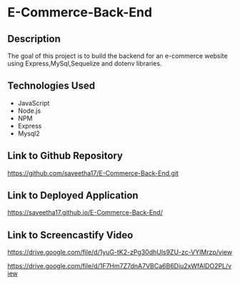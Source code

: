 # E-Commerce-Back-End

## Description

The goal of this project is to build the backend for an e-commerce website using Express,MySql,Sequelize and  dotenv libraries. 

## Technologies Used

* JavaScript
* Node.js
* NPM
* Express
* Mysql2



## Link to Github Repository

https://github.com/saveetha17/E-Commerce-Back-End.git

## Link to Deployed Application

https://saveetha17.github.io/E-Commerce-Back-End/

## Link to Screencastify Video
https://drive.google.com/file/d/1yuG-tK2-zPg30dhUls9ZU-zc-VYlMrzp/view

https://drive.google.com/file/d/1F7Hm7Z7dnA7VBCa6B6Diu2xWfAlDO2PL/view
